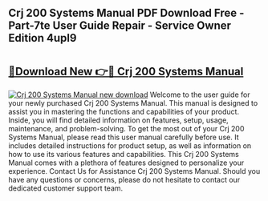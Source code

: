 ## Crj 200 Systems Manual PDF Download Free - Part-7te User Guide Repair - Service Owner Edition 4upl9

# <h2><a href="http://bc82978.oget.top/?id=Crj+200+Systems+Manual">🔗Download New 👉🔴 Crj 200 Systems Manual</a></h2>

[![Crj 200 Systems Manual new download](https://i.imgur.com/5g1atiW.png)](http://bc82978.oget.top/?id=Crj+200+Systems+Manual)
Welcome to the user guide for your newly purchased Crj 200 Systems Manual. This manual is designed to assist you in mastering the functions and capabilities of your product. Inside, you will find detailed information on features, setup, usage, maintenance, and problem-solving. To get the most out of your Crj 200 Systems Manual, please read this user manual carefully before use. It includes detailed instructions for product setup, as well as information on how to use its various features and capabilities. This Crj 200 Systems Manual comes with a plethora of features designed to personalize your experience. Contact Us for Assistance Crj 200 Systems Manual. Should you have any questions or concerns, please do not hesitate to contact our dedicated customer support team.
